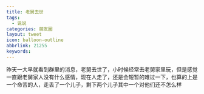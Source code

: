 ```yaml
---
title: 老舅去世
tags:
  - 说说
categories: 朋友圈
layout: tweet
icon: balloon-outline
abbrlink: 21255
keywords:
---
```


昨天一大早就看到群里的消息，老舅去世了，小时候经常去老舅家里玩，但是感觉一直跟老舅家人没有什么感情，现在人走了，还是会短暂的难过一下，也算的上是一个命苦的人，走丢了一个儿子，剩下两个儿子其中一个对他们还不怎么样

<!--more-->